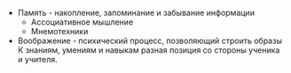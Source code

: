 + Память - накопление, запоминание и забывание информации
	+ Ассоциативное мышление
	+ Мнемотехники
+ Воображение - психический процесс, позволяющий строить образы
К знаниям, умениям и навыкам разная позиция со стороны ученика и учителя.
